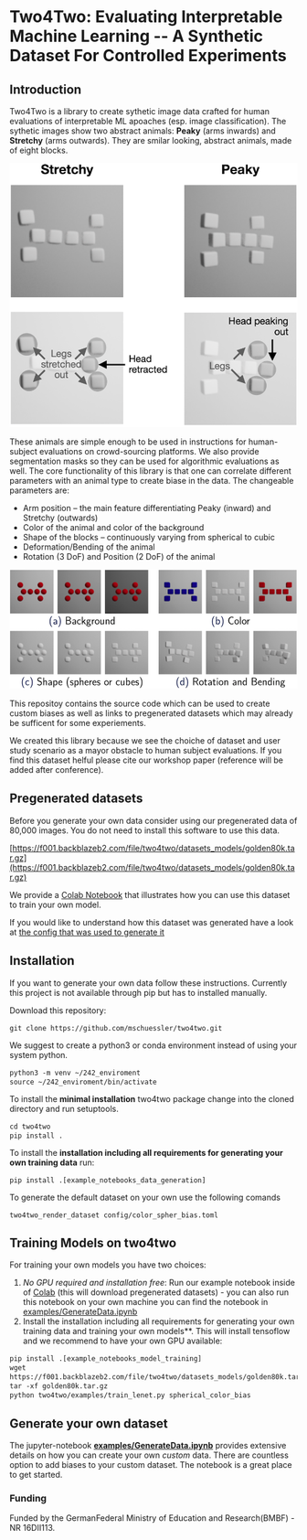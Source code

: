 # Two4Two: Evaluating Interpretable Machine Learning -- A Synthetic Dataset For Controlled Experiments

## Introduction
Two4Two is a library to create sythetic image data crafted for human evaluations of interpretable ML apoaches (esp. image classification).
The sythetic images show two abstract animals: **Peaky** (arms inwards) and **Stretchy** (arms outwards). They are smilar looking, abstract animals, made of eight blocks.

![peaky_and_strecthy](examples/images/peaky_stretchy.png)

These animals are simple enough to be used in instructions for human-subject evaluations on crowd-sourcing platforms. We also provide segmentation masks so they can be used for algorithmic evaluations as well. The core functionality of this library is that one can correlate different parameters with an animal type to create biase in the data. The changeable parameters are:
- Arm position – the main feature differentiating Peaky (inward) and Stretchy (outwards)
- Color of the animal and color of the background
- Shape of the blocks – continuously varying from
spherical to cubic
- Deformation/Bending of the animal
- Rotation (3 DoF) and Position (2 DoF) of the animal

![variation](examples/images/variations.png)


This repositoy contains the source code which can be used to create custom biases as well as links to pregenerated datasets which may already be sufficent for some experiements.

We created this library because we see the choiche of dataset and user study scenario as a mayor obstacle to human subject evaluations.
If you find this dataset helful please cite our workshop paper (reference will be added after conference).

## Pregenerated datasets
Before you generate your own data consider using our pregenerated data of 80,000 images. You do not need to install this software to use this data.

[https://f001.backblazeb2.com/file/two4two/datasets_models/golden80k.tar.gz](https://f001.backblazeb2.com/file/two4two/datasets_models/golden80k.tar.gz)

We provide a [Colab Notebook](https://colab.research.google.com/drive/1-_sp1_eCc1ToeTQRxrXxGzaW-FLbGHxN?usp=sharing) that illustrates how you can use this dataset to train your own model.

If you would like to understand how this dataset was generated have a look at [the config that was used to generate it](config/color_spher_bias.toml)

## Installation
If you want to generate your own data follow these instructions.
Currently this project is not available through pip but has to installed manually.

Download this repository:

```git
git clone https://github.com/mschuessler/two4two.git

```

We suggest to create a python3 or conda environment instead of using your system python.

```
python3 -m venv ~/242_enviroment
source ~/242_enviroment/bin/activate
```

To install the **minimal installation** two4two package change into the cloned directory and run setuptools.

```
cd two4two
pip install .
```

To install the **installation including all requirements for generating your own training data** run:
```
pip install .[example_notebooks_data_generation]
```

To generate the default dataset on your own use the following comands
```
two4two_render_dataset config/color_spher_bias.toml
```

## Training Models on two4two
For training your own models you have two choices:
1) *No GPU required and installation free*: Run our example notebook inside of [Colab](https://colab.research.google.com/drive/1-_sp1_eCc1ToeTQRxrXxGzaW-FLbGHxN?usp=sharing) (this will download pregenerated datasets) - you can also run this notebook on your own machine you can find the notebook in [examples/GenerateData.ipynb](examples/GenerateData.ipynb)
2) Install the installation including all requirements for generating your own training data and training your own models**. This will install tensoflow and we recommend to have your own GPU available:
```
pip install .[example_notebooks_model_training]
wget https://f001.backblazeb2.com/file/two4two/datasets_models/golden80k.tar.gz
tar -xf golden80k.tar.gz
python two4two/examples/train_lenet.py spherical_color_bias
```

## Generate your own dataset
The jupyter-notebook **[examples/GenerateData.ipynb](examples/GenerateData.ipynb)** provides extensive details on how you can create your own *custom* data.
There are countless option to add biases to your custom dataset. The notebook is a great place to get started.


### Funding
Funded by the GermanFederal Ministry of Education and Research(BMBF) - NR 16DII113.
